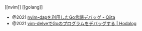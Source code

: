 [[nvim]] [[golang]]

- @2021 [nvim-dapを利用したGo言語デバッグ - Qiita](https://qiita.com/aratana_tamutomo/items/7397b037e912d84d33b7)
- @2021 [vim-delveでGoのプログラムをデバッグする | Hodalog](https://hodalog.com/debug-golang-code-using-vim-delve/)

